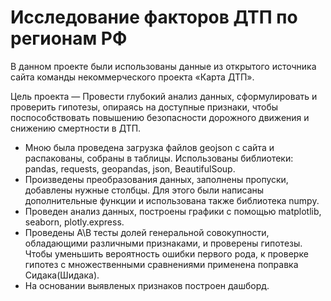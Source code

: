 # Исследование факторов ДТП по регионам РФ

В данном проекте были использованы данные из открытого источника сайта
команды некоммерческого проекта «Карта ДТП».

Цель проекта — Провести глубокий анализ данных, сформулировать и проверить гипотезы, 
опираясь на доступные признаки, чтобы поспособствовать повышению безопасности дорожного
движения и снижению смертности в ДТП.

* Мною была проведена загрузка файлов geojson c сайта и распакованы, собраны в 
таблицы. Использованы библиотеки: pandas, requests, geopandas, json, BeautifulSoup.
* Произведены преобразования данных, заполнены пропуски, добавлены нужные столбцы. 
Для этого были написаны дополнительные функции и использована также библиотека numpy.
* Проведен анализ данных, построены графики с помощью matplotlib, seaborn, plotly.express.
* Проведены А\В тесты долей генеральной совокупности, обладающими различными признаками,
и проверены гипотезы. Чтобы уменьшить вероятность ошибки первого рода,
к проверке гипотез с множественными сравнениями применена поправка Сидака(Шидака).
* На основании выявленых признаков построен дашборд.